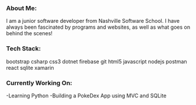 ### About Me:
  I am a junior software developer from Nashville Software School. I have always been fascinated by programs and websites, as well as what goes on behind the scenes!

### Tech Stack:
bootstrap csharp css3 dotnet firebase git html5 javascript nodejs postman react sqlite xamarin

### Currently Working On:
  -Learning Python
  -Building a PokeDex App using MVC and SQLite
 

<!--
**slandonlewis/slandonlewis** is a ✨ _special_ ✨ repository because its `README.md` (this file) appears on your GitHub profile.

Here are some ideas to get you started:

- 🔭 I’m currently working on ...
- 🌱 I’m currently learning ...
- 👯 I’m looking to collaborate on ...
- 🤔 I’m looking for help with ...
- 💬 Ask me about ...
- 📫 How to reach me: ...
- 😄 Pronouns: ...
- ⚡ Fun fact: ...
-->
